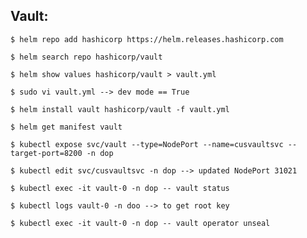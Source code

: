 ## **Vault:**

    $ helm repo add hashicorp https://helm.releases.hashicorp.com
    
    $ helm search repo hashicorp/vault
    
    $ helm show values hashicorp/vault > vault.yml
    
    $ sudo vi vault.yml --> dev mode == True
    
    $ helm install vault hashicorp/vault -f vault.yml

    $ helm get manifest vault
    
    $ kubectl expose svc/vault --type=NodePort --name=cusvaultsvc --target-port=8200 -n dop
    
    $ kubectl edit svc/cusvaultsvc -n dop --> updated NodePort 31021

    $ kubectl exec -it vault-0 -n dop -- vault status

    $ kubectl logs vault-0 -n doo --> to get root key

    $ kubectl exec -it vault-0 -n dop -- vault operator unseal